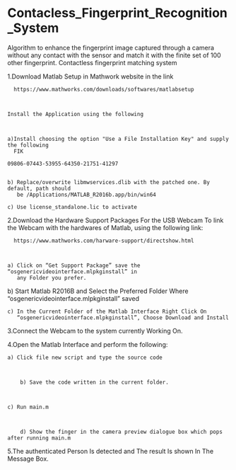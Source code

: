 # Contacless_Fingerprint_Recognition_System
 Algorithm to enhance the fingerprint image captured through a camera without any contact with the sensor and match it with the finite set of 100 other fingerprint.
Contactless fingerprint matching system

 

1.Download Matlab Setup in Mathwork website in the link 



      https://www.mathworks.com/downloads/softwares/matlabsetup



    Install the Application using the following



    a)Install choosing the option "Use a File Installation Key" and supply the following  
      FIK

	09806-07443-53955-64350-21751-41297


    b) Replace/overwrite libmwservices.dlib with the patched one. By default, path should 
       be /Applications/MATLAB_R2016b.app/bin/win64

    c) Use license_standalone.lic to activate
 
 

2.Download the Hardware Support Packages For the USB Webcam To link the Webcam with the hardwares of Matlab, using the following link:

 

      https://www.mathworks.com/harware-support/directshow.html



    a) Click on “Get Support Package” save the “osgenericvideointerface.mlpkginstall” in   
       any Folder you prefer.


   
 b) Start Matlab R2016B and Select the Preferred Folder Where
       “osgenericvideointerface.mlpkginstall” saved


    c) In the Current Folder of the Matlab Interface Right Click On 
       “osgenericvideointerface.mlpkginstall”, Choose Download and Install

 

3.Connect the Webcam to the system currently Working On.

 

4.Open the Matlab Interface and perform the following:


    
    a) Click file new script and type the source code

 

        b) Save the code written in the current folder.

    

    c) Run main.m

 

        d) Show the finger in the camera preview dialogue box which pops after running main.m



 5.The authenticated Person Is detected and The result Is shown In The Message Box. 



